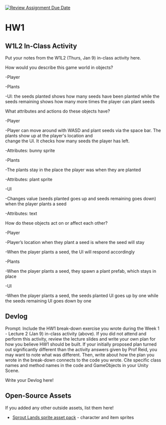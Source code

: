 [![Review Assignment Due Date](https://classroom.github.com/assets/deadline-readme-button-22041afd0340ce965d47ae6ef1cefeee28c7c493a6346c4f15d667ab976d596c.svg)](https://classroom.github.com/a/MjLLqDcN)
# HW1
## W1L2 In-Class Activity

Put your notes from the W1L2 (Thurs, Jan 9) in-class activity here.

How would you describe this game world in objects?

-Player

-Plants 

-UI: the seeds planted shows how many seeds have been planted while the seeds remaining shows how many more times the player can plant seeds

What attributes and actions do these objects have?

-Player
  
  -Player can move around with WASD and plant seeds via the space bar. The plants show up at the player's location and   
  change the UI. It checks how many seeds the player has left. 
  
  -Attributes: bunny sprite

-Plants
  
  -The plants stay in the place the player was when they are planted
  
  -Attributes: plant sprite

-UI
  
  -Changes value (seeds planted goes up and seeds remaining goes down) when the player plants a seed
  
  -Attributes: text 

How do these objects act on or affect each other?

-Player
  
  -Player’s location when they plant a seed is where the seed will stay
  
  -When the player plants a seed, the UI will respond accordingly

-Plants
  
  -When the player plants a seed, they spawn a plant prefab, which stays in place

-UI
  
  -When the player plants a seed, the seeds planted UI goes up by one while the seeds remaining UI goes down by one



## Devlog
Prompt: Include the HW1 break-down exercise you wrote during the Week 1 - Lecture 2 (Jan 9) in-class activity (above). If you did not attend and perform this activity, review the lecture slides and write your own plan for how you believe HW1 should be built. If your initially proposed plan turned out significantly different than the activity answers given by Prof Reid, you may want to note what was different. Then, write about how the plan you wrote in the break-down connects to the code you wrote. Cite specific class names and method names in the code and GameObjects in your Unity Scene.


Write your Devlog here!


## Open-Source Assets
If you added any other outside assets, list them here!
- [Sprout Lands sprite asset pack](https://cupnooble.itch.io/sprout-lands-asset-pack) - character and item sprites
